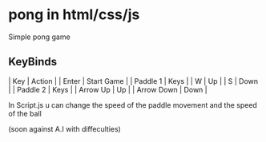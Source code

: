 # pong in html/css/js
Simple pong game

## KeyBinds
| Key | Action |
| Enter | Start Game |
| Paddle 1 | Keys |
| W | Up |
| S | Down |
| Paddle 2 | Keys |
| Arrow Up | Up |
| Arrow Down | Down |

In Script.js
u can change the speed of the paddle movement and the speed of the ball




(soon against A.I with diffeculties)

